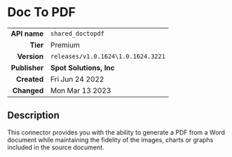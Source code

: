 # Doc To PDF
| | |
|-:|-|
|**API name**|`shared_doctopdf`|
|**Tier**|Premium|
|**Version**|`releases/v1.0.1624\1.0.1624.3221`|
|**Publisher**|**Spot Solutions, Inc**|
|**Created**|Fri Jun 24 2022|
|**Changed**|Mon Mar 13 2023|

## Description
This connector provides you with the ability to generate a PDF from a Word document while maintaining the fidelity of the images, charts or graphs included in the source document.
